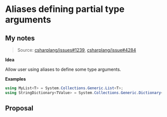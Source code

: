 # Aliases defining partial type arguments

## My notes

> Source:
> [csharplang/issues#1239](https://github.com/dotnet/csharplang/issues/1239),
> [csharplang/issue#4284](https://github.com/dotnet/csharplang/issues/4284)

**Idea**

Allow user using aliases to define some type arguments.

**Examples**

```c#
using MyList<T> = System.Collections.Generic.List<T>;
using StringDictionary<TValue> = System.Collections.Generic.Dictionary<String, TValue>;
```

## Proposal